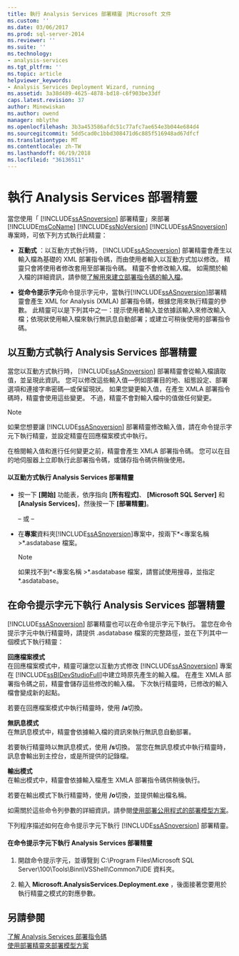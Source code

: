 ```yaml
---
title: 執行 Analysis Services 部署精靈 |Microsoft 文件
ms.custom: ''
ms.date: 03/06/2017
ms.prod: sql-server-2014
ms.reviewer: ''
ms.suite: ''
ms.technology:
- analysis-services
ms.tgt_pltfrm: ''
ms.topic: article
helpviewer_keywords:
- Analysis Services Deployment Wizard, running
ms.assetid: 3a38d489-4625-4878-bd18-c6f903be33df
caps.latest.revision: 37
author: Minewiskan
ms.author: owend
manager: mblythe
ms.openlocfilehash: 3b3a453586afdc51c77afc7ae654e3b044e684d4
ms.sourcegitcommit: 5dd5cad0c1bbd308471d6c885f516948ad67dfcf
ms.translationtype: MT
ms.contentlocale: zh-TW
ms.lasthandoff: 06/19/2018
ms.locfileid: "36136511"
---
```

# <a name="running-the-analysis-services-deployment-wizard"></a>執行 Analysis Services 部署精靈
  當您使用「 [!INCLUDE[ssASnoversion](../../includes/ssasnoversion-md.md)] 部署精靈」來部署 [!INCLUDE[msCoName](../../includes/msconame-md.md)] [!INCLUDE[ssNoVersion](../../includes/ssnoversion-md.md)] [!INCLUDE[ssASnoversion](../../includes/ssasnoversion-md.md)] 專案時，可依下列方式執行此精靈：  
  
-   **互動式** ：以互動方式執行時， [!INCLUDE[ssASnoversion](../../includes/ssasnoversion-md.md)] 部署精靈會產生以輸入檔為基礎的 XML 部署指令碼，而由使用者輸入以互動方式加以修改。 精靈只會將使用者修改套用至部署指令碼。 精靈不會修改輸入檔。 如需關於輸入檔的詳細資訊，請參閱[了解用來建立部署指令碼的輸入檔](deployment-script-files-input-used-to-create-deployment-script.md)。  
  
-   **從命令提示字元**命令提示字元中，當執行[!INCLUDE[ssASnoversion](../../includes/ssasnoversion-md.md)]部署精靈會產生 XML for Analysis (XMLA) 部署指令碼，根據您用來執行精靈的參數。 此精靈可以是下列其中之一：提示使用者輸入並依據該輸入來修改輸入檔；依現狀使用輸入檔來執行無訊息自動部署；或建立可稍後使用的部署指令碼。  
  
## <a name="running-the-analysis-services-deployment-wizard-interactively"></a>以互動方式執行 Analysis Services 部署精靈  
 當您以互動方式執行時， [!INCLUDE[ssASnoversion](../../includes/ssasnoversion-md.md)] 部署精靈會從輸入檔讀取值，並呈現此資訊。 您可以修改這些輸入值—例如部署目的地、組態設定、部署選項和連接字串密碼—或保留現狀。 如果您變更輸入值，在產生 XMLA 部署指令碼時，精靈會使用這些變更。 不過，精靈不會對輸入檔中的值做任何變更。  
  
> [!NOTE]  
>  如果您想要讓 [!INCLUDE[ssASnoversion](../../includes/ssasnoversion-md.md)] 部署精靈修改輸入值，請在命令提示字元下執行精靈，並設定精靈在回應檔案模式中執行。  
  
 在檢閱輸入值和進行任何變更之前，精靈會產生 XMLA 部署指令碼。 您可以在目的地伺服器上立即執行此部署指令碼，或儲存指令碼供稍後使用。  
  
#### <a name="to-run-the-analysis-services-deployment-wizard-interactively"></a>以互動方式執行 Analysis Services 部署精靈  
  
-   按一下 **[開始]** 功能表，依序指向 **[所有程式]**、 **[Microsoft SQL Server]** 和 **[Analysis Services]**，然後按一下 **[部署精靈]**。  
  
     – 或 –  
  
-   在**專案**資料夾[!INCLUDE[ssASnoversion](../../includes/ssasnoversion-md.md)]專案中，按兩下*\<專案名稱 >*.asdatabase 檔案。  
  
    > [!NOTE]  
    >  如果找不到*\<專案名稱 >*.asdatabase 檔案，請嘗試使用搜尋，並指定 *.asdatabase。  
  
## <a name="running-the-analysis-services-deployment-wizard-at-the-command-prompt"></a>在命令提示字元下執行 Analysis Services 部署精靈  
 [!INCLUDE[ssASnoversion](../../includes/ssasnoversion-md.md)] 部署精靈也可以在命令提示字元下執行。 當您在命令提示字元中執行精靈時，請提供 .asdatabase 檔案的完整路徑，並在下列其中一個模式下執行精靈：  
  
 **回應檔案模式**  
 在回應檔案模式中，精靈可讓您以互動方式修改 [!INCLUDE[ssASnoversion](../../includes/ssasnoversion-md.md)] 專案在 [!INCLUDE[ssBIDevStudioFull](../../includes/ssbidevstudiofull-md.md)]中建立時原先產生的輸入檔。 在產生 XMLA 部署指令碼之前，精靈會儲存這些修改的輸入檔。 下次執行精靈時，已修改的輸入檔會變成新的起點。  
  
 若要在回應檔案模式中執行精靈時，使用 **/a**切換。  
  
 **無訊息模式**  
 在無訊息模式中，精靈會依據輸入檔的資訊來執行無訊息自動部署。  
  
 若要執行精靈時以無訊息模式，使用 **/s**切換。 當您在無訊息模式中執行精靈時，訊息會輸出到主控台，或是所提供的記錄檔。  
  
 **輸出模式**  
 在輸出模式中，精靈會依據輸入檔產生 XMLA 部署指令碼供稍後執行。  
  
 若要在輸出模式下執行精靈時，使用 **/o**切換，並提供輸出檔名稱。  
  
 如需關於這些命令列參數的詳細資訊，請參閱[使用部署公用程式的部署模型方案](deploy-model-solutions-with-the-deployment-utility.md)。  
  
 下列程序描述如何在命令提示字元下執行 [!INCLUDE[ssASnoversion](../../includes/ssasnoversion-md.md)] 部署精靈。  
  
#### <a name="to-run-the-analysis-services-deployment-wizard-at-the-command-prompt"></a>在命令提示字元下執行 Analysis Services 部署精靈  
  
1.  開啟命令提示字元，並導覽到 C:\Program Files\Microsoft SQL Server\100\Tools\Binn\VSShell\Common7\IDE 資料夾。  
  
2.  輸入 **Microsoft.AnalysisServices.Deployment.exe** ，後面接著您要用於執行精靈之模式的對應參數。  
  
## <a name="see-also"></a>另請參閱  
 [了解 Analysis Services 部署指令碼](understanding-the-analysis-services-deployment-script.md)   
 [使用部署精靈來部署模型方案](deploy-model-solutions-using-the-deployment-wizard.md)  
  
  